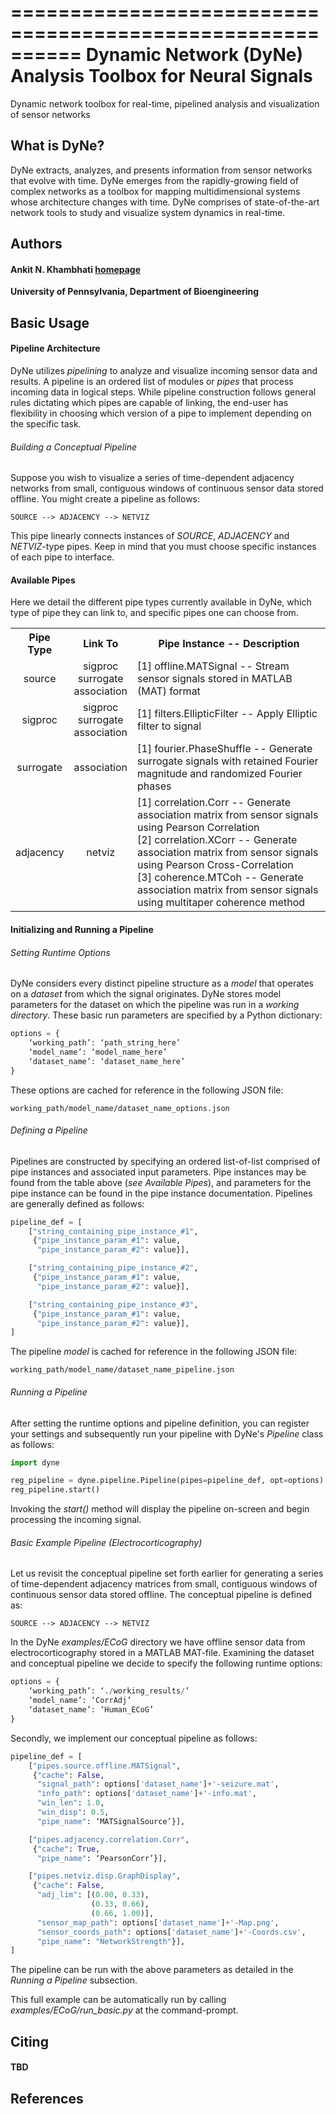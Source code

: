 ==========================================================
Dynamic Network (DyNe) Analysis Toolbox for Neural Signals
==========================================================
Dynamic network toolbox for real-time, pipelined analysis and visualization of
sensor networks

What is DyNe?
-------------
DyNe extracts, analyzes, and presents information from sensor networks that
evolve with time. DyNe emerges from the rapidly-growing field of complex
networks as a toolbox for mapping multidimensional systems whose architecture
changes with time. DyNe comprises of state-of-the-art network tools to study
and visualize system dynamics in real-time.

Authors
-------
#### Ankit N. Khambhati [homepage](http://www.google.com)

**University of Pennsylvania, Department of Bioengineering**

Basic Usage
-----------
#### Pipeline Architecture
DyNe utilizes *pipelining* to analyze and visualize incoming sensor data and
results. A pipeline is an ordered list of modules or *pipes* that process
incoming data in logical steps. While pipeline construction follows general
rules dictating which pipes are capable of linking, the end-user has flexibility
in choosing which version of a pipe to implement depending on the specific task.

###### Building a Conceptual Pipeline
Suppose you wish to visualize a series of time-dependent adjacency networks from
small, contiguous windows of continuous sensor data stored offline. You might
create a pipeline as follows:
```
SOURCE --> ADJACENCY --> NETVIZ 
```
This pipe linearly connects instances of *SOURCE*, *ADJACENCY*
and *NETVIZ*-type pipes. Keep in mind that you must choose specific instances
of each pipe to interface.

#### Available Pipes
Here we detail the different pipe types currently available in DyNe, which type
of pipe they can link to, and specific pipes one can choose from.

<table>
  <tbody>
    <tr>
      <th align="center">Pipe Type</th>
      <th align="center">Link To</th>
      <th align="center">Pipe Instance -- Description</th>
    </tr>
    <tr>
      <td align="center">source</td>
      <td align="center">sigproc<br/>surrogate<br/>association<br/></td>
      <td align="left">[1] offline.MATSignal -- Stream sensor signals stored in MATLAB (MAT) format</td>
    </tr>
    <tr>
      <td align="center">sigproc</td>
      <td align="center">sigproc<br/>surrogate<br/>association<br/></td>
      <td align="left">[1] filters.EllipticFilter -- Apply Elliptic filter to signal</td>
    </tr>
     <tr>
      <td align="center">surrogate</td>
      <td align="center">association</td>
      <td align="left">[1] fourier.PhaseShuffle -- Generate surrogate signals with retained Fourier magnitude and randomized Fourier phases</td>
    </tr>
     <tr>
      <td align="center">adjacency</td>
      <td align="center">netviz</td>
      <td align="left">[1] correlation.Corr -- Generate association matrix from sensor signals using Pearson Correlation<br/>[2] correlation.XCorr -- Generate association matrix from sensor signals using Pearson Cross-Correlation<br/>[3] coherence.MTCoh -- Generate association matrix from sensor signals using multitaper coherence method</td>
 </tbody>
</table>

#### Initializing and Running a Pipeline
###### Setting Runtime Options
DyNe considers every distinct pipeline structure as a *model* that operates on a
*dataset* from which the signal originates. DyNe stores model parameters for
the dataset on which the pipeline was run in a *working directory*. These basic
run parameters are specified by a Python dictionary:
```python
options = {
    ‘working_path’: ‘path_string_here’
    ‘model_name’: ‘model_name_here’
    ‘dataset_name’: ‘dataset_name_here’
}
```
These options are cached for reference in the following JSON file:
```
working_path/model_name/dataset_name_options.json
```

###### Defining a Pipeline
Pipelines are constructed by specifying an ordered list-of-list comprised of
pipe instances and associated input parameters. Pipe instances may be found from
the table above (*see Available Pipes*), and parameters for the pipe instance
can be found in the pipe instance documentation. Pipelines are generally defined
as follows:
```python
pipeline_def = [
    ["string_containing_pipe_instance_#1",
     {"pipe_instance_param_#1": value,
      "pipe_instance_param_#2": value}],

    ["string_containing_pipe_instance_#2",
     {"pipe_instance_param_#1": value,
      "pipe_instance_param_#2": value}],

    ["string_containing_pipe_instance_#3",
     {"pipe_instance_param_#1": value,
      "pipe_instance_param_#2": value}],
]
```
The pipeline *model* is cached for reference in the following JSON file:
```
working_path/model_name/dataset_name_pipeline.json
```

###### Running a Pipeline
After setting the runtime options and pipeline definition, you can register
your settings and subsequently run your pipeline with DyNe's *Pipeline* class
as follows:
```python
import dyne

reg_pipeline = dyne.pipeline.Pipeline(pipes=pipeline_def, opt=options)
reg_pipeline.start()
```
Invoking the *start()* method will display the pipeline on-screen and begin
processing the incoming signal.

###### Basic Example Pipeline (Electrocorticography)
Let us revisit the conceptual pipeline set forth earlier for generating a
series of time-dependent adjacency matrices from small, contiguous windows of
continuous sensor data stored offline. The conceptual pipeline is defined as:
```
SOURCE --> ADJACENCY --> NETVIZ
```
In the DyNe *examples/ECoG* directory we have offline sensor data from electrocorticography stored in a MATLAB MAT-file. Examining the dataset and
conceptual pipeline we decide to specify the following runtime options:
```python
options = {
    ‘working_path’: ‘./working_results/’
    ‘model_name’: ‘CorrAdj’
    ‘dataset_name’: ‘Human_ECoG’
}
```
Secondly, we implement our conceptual pipeline as follows:
```python
pipeline_def = [
    ["pipes.source.offline.MATSignal",
     {"cache": False,
      "signal_path": options['dataset_name']+'-seizure.mat',
      "info_path": options['dataset_name']+'-info.mat',
      "win_len": 1.0,
      "win_disp": 0.5,
      "pipe_name": ‘MATSignalSource’}],

    ["pipes.adjacency.correlation.Corr",
     {"cache": True,
      "pipe_name": ‘PearsonCorr’}],

    ["pipes.netviz.disp.GraphDisplay",
     {"cache": False,
      "adj_lim": [(0.00, 0.33),
                  (0.33, 0.66),
                  (0.66, 1.00)],
      "sensor_map_path": options['dataset_name']+'-Map.png',
      "sensor_coords_path": options['dataset_name']+'-Coords.csv',
      "pipe_name": "NetworkStrength"}],
]
```
The pipeline can be run with the above parameters as detailed in the *Running a Pipeline* subsection.

This full example can be automatically run by calling
*examples/ECoG/run_basic.py* at the command-prompt.

Citing
------
#### TBD

References
----------
